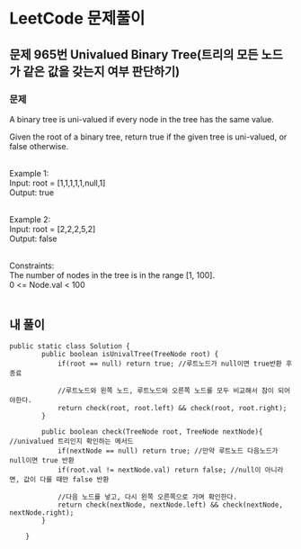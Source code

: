 # LeetCode 문제풀이

## 문제 965번 Univalued Binary Tree(트리의 모든 노드가 같은 값을 갖는지 여부 판단하기)
### 문제<br>
A binary tree is uni-valued if every node in the tree has the same value.<br>

Given the root of a binary tree, return true if the given tree is uni-valued, or false otherwise.<br><br> 

Example 1:<br>
Input: root = [1,1,1,1,1,null,1]<br>
Output: true<br><br>

Example 2:<br>
Input: root = [2,2,2,5,2]<br>
Output: false<br><br> 

Constraints:<br>
The number of nodes in the tree is in the range [1, 100].<br>
0 <= Node.val < 100<br><br>

## 내 풀이
```
public static class Solution {
        public boolean isUnivalTree(TreeNode root) {
            if(root == null) return true; //루트노드가 null이면 true반환 후 종료

            //루트노드와 왼쪽 노드, 루트노드와 오른쪽 노드를 모두 비교해서 참이 되어야한다.
            return check(root, root.left) && check(root, root.right); 
        }

        public boolean check(TreeNode root, TreeNode nextNode){ //univalued 트리인지 확인하는 메서드
            if(nextNode == null) return true; //만약 루트노드 다음노드가 null이면 true 반환
            if(root.val != nextNode.val) return false; //null이 아니라면, 값이 다를 때만 false 반환

            //다음 노드를 넣고, 다시 왼쪽 오른쪽으로 가며 확인한다.
            return check(nextNode, nextNode.left) && check(nextNode, nextNode.right);
        }

    }
```
